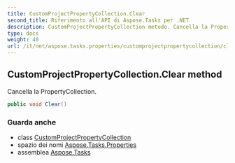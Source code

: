 ```yaml
---
title: CustomProjectPropertyCollection.Clear
second_title: Riferimento all'API di Aspose.Tasks per .NET
description: CustomProjectPropertyCollection metodo. Cancella la PropertyCollection.
type: docs
weight: 40
url: /it/net/aspose.tasks.properties/customprojectpropertycollection/clear/
---
```

## CustomProjectPropertyCollection.Clear method

Cancella la PropertyCollection.

```csharp
public void Clear()
```

### Guarda anche

* class [CustomProjectPropertyCollection](../)
* spazio dei nomi [Aspose.Tasks.Properties](../../customprojectpropertycollection/)
* assemblea [Aspose.Tasks](../../../)


